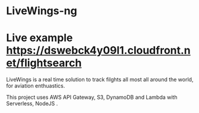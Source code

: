 # LiveWings-ng


# Live example https://dswebck4y09l1.cloudfront.net/flightsearch

LiveWings is a real time solution to track filghts all most all around the world, for aviation enthuastics.

This project uses AWS API Gateway, S3, DynamoDB and Lambda with Serverless, NodeJS .


